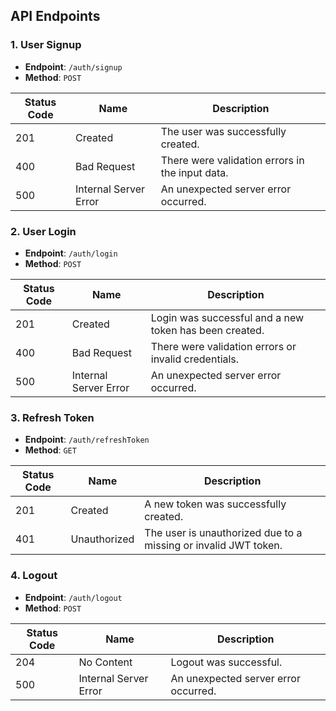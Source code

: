 ## API Endpoints

### 1. User Signup

- **Endpoint**: `/auth/signup`
- **Method**: `POST`

| Status Code | Name                  | Description                                     |
| ----------- | --------------------- | ----------------------------------------------- |
| 201         | Created               | The user was successfully created.              |
| 400         | Bad Request           | There were validation errors in the input data. |
| 500         | Internal Server Error | An unexpected server error occurred.            |

### 2. User Login

- **Endpoint**: `/auth/login`
- **Method**: `POST`

| Status Code | Name                  | Description                                            |
| ----------- | --------------------- | ------------------------------------------------------ |
| 201         | Created               | Login was successful and a new token has been created. |
| 400         | Bad Request           | There were validation errors or invalid credentials.   |
| 500         | Internal Server Error | An unexpected server error occurred.                   |

### 3. Refresh Token

- **Endpoint**: `/auth/refreshToken`
- **Method**: `GET`

| Status Code | Name         | Description                                                     |
| ----------- | ------------ | --------------------------------------------------------------- |
| 201         | Created      | A new token was successfully created.                           |
| 401         | Unauthorized | The user is unauthorized due to a missing or invalid JWT token. |

### 4. Logout

- **Endpoint**: `/auth/logout`
- **Method**: `POST`

| Status Code | Name                  | Description                          |
| ----------- | --------------------- | ------------------------------------ |
| 204         | No Content            | Logout was successful.               |
| 500         | Internal Server Error | An unexpected server error occurred. |
